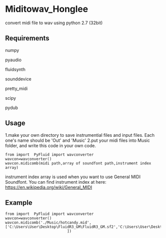 # Miditowav_Honglee
convert midi file to wav using python 2.7 (32bit)

## Requirements
numpy 

pyaudio

fluidsynth

sounddevice

pretty_midi

scipy

pydub



## Usage
1.make your own directory to save instrumential files and input files. Each one's name should be 'Out' and 'Music'
2.put your midi files into Music folder, and write this code in your own code.
 
    from import  PyFluid import wavconverter
    wavcon=wavconverter()
    wavcon.midicomb(midi path,array of soundfont path,instrument index array)
    
instrument index array is used when you want to use General MIDI Soundfont.
You can find instrument index at here:
https://en.wikipedia.org/wiki/General_MIDI
    
## Example
    from import  PyFluid import wavconverter
    wavcon=wavconverter()
    wavcon.midicomb('./Music/hotcandy.mid',['C:\Users\User\Desktop\FluidR3_GM\FluidR3_GM.sf2','C:\Users\User\Desktop\FluidR3_GM\FluidR3_GM.sf2'
                                ])
    
